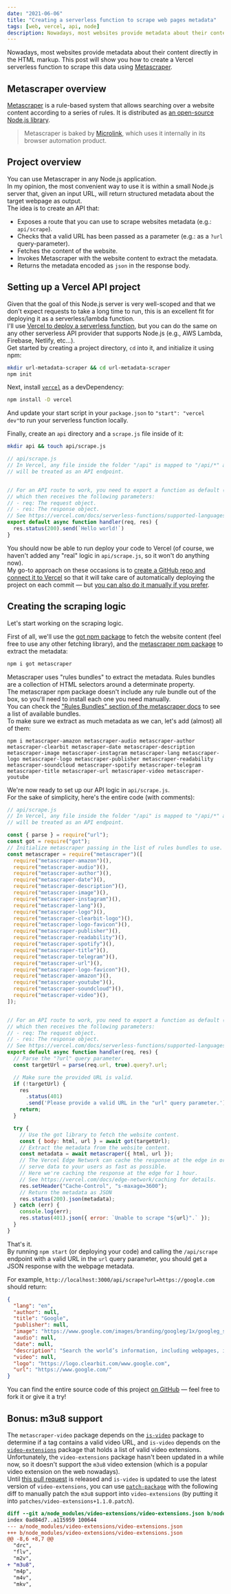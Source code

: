 ```yaml
---
date: "2021-06-06"
title: "Creating a serverless function to scrape web pages metadata"
tags: [web, vercel, api, node]
description: Nowadays, most websites provide metadata about their content directly in the HTML markup. This post will show you how to create a Vercel serverless function to scrape this data using Metascraper.
---
```


Nowadays, most websites provide metadata about their content directly in the HTML markup. 
This post will show you how to create a Vercel serverless function to scrape this data using [Metascraper](https://metascraper.js.org/#/).  

## Metascraper overview

[Metascraper](https://metascraper.js.org/#/) is a rule-based system that allows searching over a website content according to a series of rules. It is distributed as [an open-source Node.js library](https://github.com/microlinkhq/metascraper). 

> Metascraper is baked by [Microlink](https://microlink.io), which uses it internally in its browser automation product.

## Project overview

You can use Metascraper in any Node.js application.  
In my opinion, the most convenient way to use it is within a small Node.js server that, given an input URL, will return structured metadata about the target webpage as output.  
The idea is to create an API that:
- Exposes a route that you can use to scrape websites metadata (e.g.: `api/scrape`).
- Checks that a valid URL has been passed as a parameter (e.g.: as a `?url` query-parameter). 
- Fetches the content of the website.
- Invokes Metascraper with the website content to extract the metadata.
- Returns the metadata encoded as `json` in the response body. 

## Setting up a Vercel API project

Given that the goal of this Node.js server is very well-scoped and that we don't expect requests to take a long time to run, this is an excellent fit for deploying it as a serverless/lambda function.  
I'll use [Vercel to deploy a serverless function](https://vercel.com/docs/serverless-functions/introduction), but you can do the same on any other serverless API provider that supports Node.js (e.g., AWS Lambda, Firebase, Netlify, etc...).  
Get started by creating a project directory, `cd` into it, and initialize it using npm:

```bash
mkdir url-metadata-scraper && cd url-metadata-scraper
npm init
```

Next, install [`vercel`](https://github.com/vercel/vercel) as a devDependency:

```bash
npm install -D vercel 
```

And update your start script in your `package.json` to `"start": "vercel dev"`to run your serverless function locally.  

Finally, create an `api` directory and a `scrape.js` file inside of it:

```bash
mkdir api && touch api/scrape.js
```

```javascript
// api/scrape.js
// In Vercel, any file inside the folder "/api" is mapped to "/api/*" and 
// will be treated as an API endpoint.


// For an API route to work, you need to export a function as default (a.k.a request handler),
// which then receives the following parameters:
// - req: The request object.
// - res: The response object.
// See https://vercel.com/docs/serverless-functions/supported-languages#node.js for details.
export default async function handler(req, res) {
  res.status(200).send(`Hello world!`)
}
```

You should now be able to run deploy your code to Vercel (of course, we haven't added any "real" logic in `api/scrape.js`, so it won't do anything now).  
My go-to approach on these occasions is to [create a GitHub repo and connect it to Vercel](https://vercel.com/docs/git/vercel-for-github) so that it will take care of automatically deploying the project on each commit — but [you can also do it manually if you prefer](https://vercel.com/docs).  

## Creating the scraping logic

Let's start working on the scraping logic.  

First of all, we'll use the [got npm package](https://github.com/sindresorhus/got#readme) to fetch the website content (feel free to use any other fetching library), and the [metascraper npm package](https://github.com/microlinkhq/metascraper) to extract the metadata:

```bash
npm i got metascraper
```

Metascraper uses "rules bundles" to extract the metadata. Rules bundles are a collection of HTML selectors around a determinate property.  
The metascraper npm package doesn't include any rule bundle out of the box, so you'll need to install each one you need manually.  
You can check the ["Rules Bundles" section of the metascraper docs](https://github.com/microlinkhq/metascraper#rules-bundles) to see a list of available bundles.  
To make sure we extract as much metadata as we can, let's add (almost) all of them:
```
npm i metascraper-amazon metascraper-audio metascraper-author metascraper-clearbit metascraper-date metascraper-description metascraper-image metascraper-instagram metascraper-lang metascraper-logo metascraper-logo metascraper-publisher metascraper-readability metascraper-soundcloud metascraper-spotify metascraper-telegram metascraper-title metascraper-url metascraper-video metascraper-youtube
```

We're now ready to set up our API logic in `api/scrape.js`.  
For the sake of simplicity, here's the entire code (with comments):

```javascript
// api/scrape.js
// In Vercel, any file inside the folder "/api" is mapped to "/api/*" and 
// will be treated as an API endpoint.

const { parse } = require("url");
const got = require("got");
// Initialize metascraper passing in the list of rules bundles to use.
const metascraper = require("metascraper")([
  require("metascraper-amazon")(),
  require("metascraper-audio")(),
  require("metascraper-author")(),
  require("metascraper-date")(),
  require("metascraper-description")(),
  require("metascraper-image")(),
  require("metascraper-instagram")(),
  require("metascraper-lang")(),
  require("metascraper-logo")(),
  require("metascraper-clearbit-logo")(),
  require("metascraper-logo-favicon")(),
  require("metascraper-publisher")(),
  require("metascraper-readability")(),
  require("metascraper-spotify")(),
  require("metascraper-title")(),
  require("metascraper-telegram")(),
  require("metascraper-url")(),
  require("metascraper-logo-favicon")(),
  require("metascraper-amazon")(),
  require("metascraper-youtube")(),
  require("metascraper-soundcloud")(),
  require("metascraper-video")(),
]);


// For an API route to work, you need to export a function as default (a.k.a request handler),
// which then receives the following parameters:
// - req: The request object.
// - res: The response object.
// See https://vercel.com/docs/serverless-functions/supported-languages#node.js for details.
export default async function handler(req, res) {
  // Parse the "?url" query parameter.
  const targetUrl = parse(req.url, true).query?.url;

  // Make sure the provided URL is valid.
  if (!targetUrl) {
    res
      .status(401)
      .send('Please provide a valid URL in the "url" query parameter.');
    return;
  }

  try {
    // Use the got library to fetch the website content.
    const { body: html, url } = await got(targetUrl);
    // Extract the metadata from the website content.
    const metadata = await metascraper({ html, url });
    // The Vercel Edge Network can cache the response at the edge in order to 
    // serve data to your users as fast as possible.
    // Here we're caching the response at the edge for 1 hour.
    // See https://vercel.com/docs/edge-network/caching for details.
    res.setHeader("Cache-Control", "s-maxage=3600");
    // Return the metadata as JSON
    res.status(200).json(metadata);
  } catch (err) {
    console.log(err);
    res.status(401).json({ error: `Unable to scrape "${url}".` });
  }
}
```

That's it.  
By running `npm start` (or deploying your code) and calling the `/api/scrape` endpoint with a valid URL in the `url` query parameter, you should get a JSON response with the webpage metadata.

For example, `http://localhost:3000/api/scrape?url=https://google.com` should return:

```json
{
  "lang": "en",
  "author": null,
  "title": "Google",
  "publisher": null,
  "image": "https://www.google.com/images/branding/googleg/1x/googleg_standard_color_128dp.png",
  "audio": null,
  "date": null,
  "description": "Search the world’s information, including webpages, images, videos and more. Google has many special features to help you find exactly what you’re looking for.",
  "video": null,
  "logo": "https://logo.clearbit.com/www.google.com",
  "url": "https://www.google.com/"
}
```

You can find the entire source code of this project [on GitHub](https://github.com/mmazzarolo/url-metadata-scraper) — feel free to fork it or give it a try!

## Bonus: m3u8 support

The `metascraper-video` package depends on the [`is-video`](https://github.com/sindresorhus/is-video) package to determine if a <meta> tag contains a valid video URL, and `is-video` depends on the [`video-extensions`](https://github.com/sindresorhus/video-extensions) package that holds a list of valid video extensions.  
Unfortunately, the `video-extensions` package hasn't been updated in a while now, so it doesn't support the `m3u8` video extension (which is a popular video extension on the web nowadays).  
Until [this pull request](https://github.com/sindresorhus/video-extensions/pull/5) is released and `is-video` is updated to use the latest version of `video-extensions`, you can use [`patch-package`](https://github.com/ds300/patch-package) with the following diff to manually patch the `m3u8` support into `video-extensions` (by putting it into `patches/video-extensions+1.1.0.patch`).  

```diff
diff --git a/node_modules/video-extensions/video-extensions.json b/node_modules/video-extensions/video-extensions.json
index 0ad84d7..a115959 100644
--- a/node_modules/video-extensions/video-extensions.json
+++ b/node_modules/video-extensions/video-extensions.json
@@ -8,6 +8,7 @@
  "drc",
  "flv",
  "m2v",
+ "m3u8",
  "m4p",
  "m4v",
  "mkv",
```